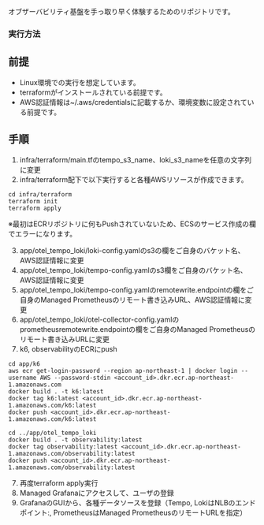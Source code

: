 オブザーバビリティ基盤を手っ取り早く体験するためのリポジトリです。

### 実行方法
## 前提
* Linux環境での実行を想定しています。
* terraformがインストールされている前提です。
* AWS認証情報は~/.aws/credentialsに記載するか、環境変数に設定されている前提です。
## 手順
1. infra/terraform/main.tfのtempo_s3_name、loki_s3_nameを任意の文字列に変更
2. infra/terraform配下で以下実行すると各種AWSリソースが作成できます。
```
cd infra/terraform
terraform init
terraform apply
```
※最初はECRリポジトリに何もPushされていないため、ECSのサービス作成の欄でエラーになります。

3. app/otel_tempo_loki/loki-config.yamlのs3の欄をご自身のバケット名、AWS認証情報に変更
4. app/otel_tempo_loki/tempo-config.yamlのs3欄をご自身のバケット名、AWS認証情報に変更
5. app/otel_tempo_loki/tempo-config.yamlのremotewrite.endpointの欄をご自身のManaged Prometheusのリモート書き込みURL、AWS認証情報に変更
6. app/otel_tempo_loki/otel-collector-config.yamlのprometheusremotewrite.endpointの欄をご自身のManaged Prometheusのリモート書き込みURLに変更
7. k6, observabilityのECRにpush
```
cd app/k6
aws ecr get-login-password --region ap-northeast-1 | docker login --username AWS --password-stdin <account_id>.dkr.ecr.ap-northeast-1.amazonaws.com
docker build . -t k6:latest
docker tag k6:latest <account_id>.dkr.ecr.ap-northeast-1.amazonaws.com/k6:latest
docker push <account_id>.dkr.ecr.ap-northeast-1.amazonaws.com/k6:latest

cd ../app/otel_tempo_loki
docker build . -t observability:latest
docker tag observability:latest <account_id>.dkr.ecr.ap-northeast-1.amazonaws.com/observability:latest
docker push <account_id>.dkr.ecr.ap-northeast-1.amazonaws.com/observability:latest
```

7. 再度terraform apply実行
8. Managed Grafanaにアクセスして、ユーザの登録
10. GrafanaのGUIから、各種データソースを登録（Tempo, LokiはNLBのエンドポイント:<port>, PrometheusはManaged PrometheusのリモートURLを指定）
